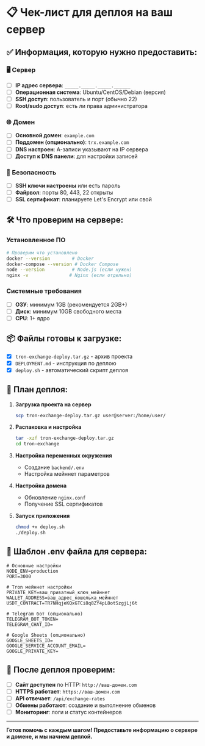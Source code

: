 # 📋 Чек-лист для деплоя на ваш сервер

## ✅ Информация, которую нужно предоставить:

### 🖥️ Сервер
- [ ] **IP адрес сервера**: `_____._____._____.______`
- [ ] **Операционная система**: Ubuntu/CentOS/Debian (версия)
- [ ] **SSH доступ**: пользователь и порт (обычно 22)
- [ ] **Root/sudo доступ**: есть ли права администратора

### 🌐 Домен
- [ ] **Основной домен**: `example.com`
- [ ] **Поддомен (опционально)**: `trx.example.com`
- [ ] **DNS настроен**: A-записи указывают на IP сервера
- [ ] **Доступ к DNS панели**: для настройки записей

### 🔐 Безопасность
- [ ] **SSH ключи настроены** или есть пароль
- [ ] **Файрвол**: порты 80, 443, 22 открыты
- [ ] **SSL сертификат**: планируете Let's Encrypt или свой

## 🛠️ Что проверим на сервере:

### Установленное ПО
```bash
# Проверим что установлено
docker --version        # Docker
docker-compose --version # Docker Compose
node --version          # Node.js (если нужен)
nginx -v               # Nginx (если отдельно)
```

### Системные требования
- [ ] **ОЗУ**: минимум 1GB (рекомендуется 2GB+)
- [ ] **Диск**: минимум 10GB свободного места
- [ ] **CPU**: 1+ ядро

## 📦 Файлы готовы к загрузке:

- [x] `tron-exchange-deploy.tar.gz` - архив проекта
- [x] `DEPLOYMENT.md` - инструкция по деплою
- [x] `deploy.sh` - автоматический скрипт деплоя

## 🚀 План деплоя:

1. **Загрузка проекта на сервер**
   ```bash
   scp tron-exchange-deploy.tar.gz user@server:/home/user/
   ```

2. **Распаковка и настройка**
   ```bash
   tar -xzf tron-exchange-deploy.tar.gz
   cd tron-exchange
   ```

3. **Настройка переменных окружения**
   - Создание `backend/.env`
   - Настройка мейннет параметров

4. **Настройка домена**
   - Обновление `nginx.conf`
   - Получение SSL сертификатов

5. **Запуск приложения**
   ```bash
   chmod +x deploy.sh
   ./deploy.sh
   ```

## 📝 Шаблон .env файла для сервера:

```env
# Основные настройки
NODE_ENV=production
PORT=3000

# Tron мейннет настройки
PRIVATE_KEY=ваш_приватный_ключ_мейннет
WALLET_ADDRESS=ваш_адрес_кошелька_мейннет  
USDT_CONTRACT=TR7NHqjeKQxGTCi8q8ZY4pL8otSzgjLj6t

# Telegram бот (опционально)
TELEGRAM_BOT_TOKEN=
TELEGRAM_CHAT_ID=

# Google Sheets (опционально)
GOOGLE_SHEETS_ID=
GOOGLE_SERVICE_ACCOUNT_EMAIL=
GOOGLE_PRIVATE_KEY=
```

## 🔧 После деплоя проверим:

- [ ] **Сайт доступен** по HTTP: `http://ваш-домен.com`
- [ ] **HTTPS работает**: `https://ваш-домен.com`
- [ ] **API отвечает**: `/api/exchange-rates`
- [ ] **Обмены работают**: создание и выполнение обменов
- [ ] **Мониторинг**: логи и статус контейнеров

---

**Готов помочь с каждым шагом! Предоставьте информацию о сервере и домене, и мы начнем деплой.** 